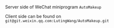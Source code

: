 Server side of WeChat miniprogram `AutoMakeup`

Client side can be found on `git@git.weixin.qq.com:LutingWang/AutoMakeup.git`
